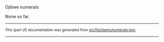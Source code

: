 
Ojibwe numerals                           

None so far.

* * *

<small>This (part of) documentation was generated from [src/fst/stems/numerals.lexc](https://github.com/giellalt/lang-ciw/blob/main/src/fst/stems/numerals.lexc)</small>

---

